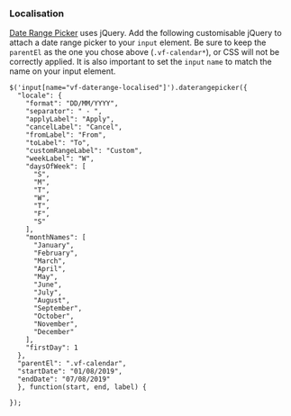 ### Localisation

[Date Range Picker](http://www.daterangepicker.com) uses jQuery. Add the following customisable jQuery to attach a date range picker to your `input` element. Be sure to keep the `parentEl` as the one you chose above (`.vf-calendar*`), or CSS will not be correctly applied. It is also important to set the `input` `name` to match the name on your input element.


    $('input[name="vf-daterange-localised"]').daterangepicker({
      "locale": {
        "format": "DD/MM/YYYY",
        "separator": " - ",
        "applyLabel": "Apply",
        "cancelLabel": "Cancel",
        "fromLabel": "From",
        "toLabel": "To",
        "customRangeLabel": "Custom",
        "weekLabel": "W",
        "daysOfWeek": [
          "S",
          "M",
          "T",
          "W",
          "T",
          "F",
          "S"
        ],
        "monthNames": [
          "January",
          "February",
          "March",
          "April",
          "May",
          "June",
          "July",
          "August",
          "September",
          "October",
          "November",
          "December"
        ],
        "firstDay": 1
      },
      "parentEl": ".vf-calendar",
      "startDate": "01/08/2019",
      "endDate": "07/08/2019"
      }, function(start, end, label) {
      
    });


